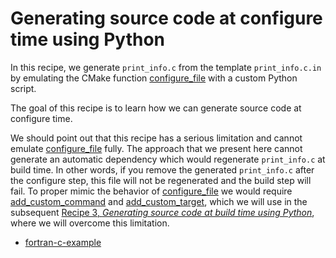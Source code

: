 # Generating source code at configure time using Python

In this recipe, we generate `print_info.c` from the template `print_info.c.in`
by emulating the CMake function
[configure_file](https://cmake.org/cmake/help/latest/command/configure_file.html)
with a custom Python script.

The goal of this recipe is to learn how we can generate source code at
configure time.

We should point out that this recipe has a serious limitation and cannot
emulate
[configure_file](https://cmake.org/cmake/help/latest/command/configure_file.html)
fully. The approach that we present here cannot generate an automatic
dependency which would regenerate `print_info.c` at build time. In other words,
if you remove the generated `print_info.c` after the configure step, this file
will not be regenerated and the build step will fail.  To proper mimic the
behavior of
[configure_file](https://cmake.org/cmake/help/latest/command/configure_file.html)
we would require
[add_custom_command](https://cmake.org/cmake/help/latest/command/add_custom_command.html)
and
[add_custom_target](https://cmake.org/cmake/help/latest/command/add_custom_target.html),
which we will use in the subsequent [Recipe 3, *Generating source code at build
time using Python*](../recipe-03), where we will overcome this limitation.


- [fortran-c-example](fortran-c-example/)
